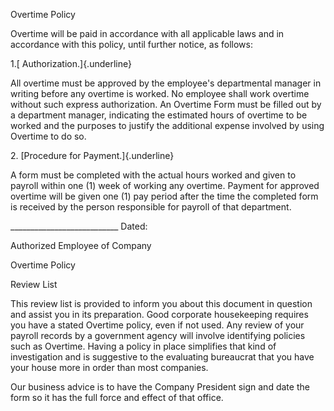 Overtime Policy

Overtime will be paid in accordance with all applicable laws and in
accordance with this policy, until further notice, as follows:

1.[ Authorization.]{.underline}

All overtime must be approved by the employee\'s departmental manager in
writing before any overtime is worked. No employee shall work overtime
without such express authorization. An Overtime Form must be filled out
by a department manager, indicating the estimated hours of overtime to
be worked and the purposes to justify the additional expense involved by
using Overtime to do so.

2\. [Procedure for Payment.]{.underline}

A form must be completed with the actual hours worked and given to
payroll within one (1) week of working any overtime. Payment for
approved overtime will be given one (1) pay period after the time the
completed form is received by the person responsible for payroll of that
department.

\_\_\_\_\_\_\_\_\_\_\_\_\_\_\_\_\_\_\_\_\_\_\_\_\_\_\_ Dated:

Authorized Employee of Company

Overtime Policy

Review List

This review list is provided to inform you about this document in
question and assist you in its preparation. Good corporate housekeeping
requires you have a stated Overtime policy, even if not used. Any review
of your payroll records by a government agency will involve identifying
policies such as Overtime. Having a policy in place simplifies that kind
of investigation and is suggestive to the evaluating bureaucrat that you
have your house more in order than most companies.

Our business advice is to have the Company President sign and date the
form so it has the full force and effect of that office.
